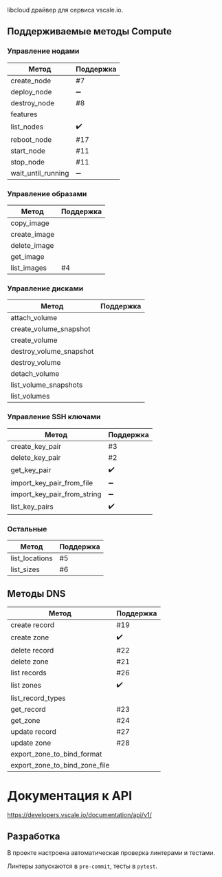 libcloud драйвер для сервиса vscale.io.

## Поддерживаемые методы Compute

### Управление нодами
| Метод | Поддержка |
| --- | --- |
|create_node| #7 |
|deploy_node| :heavy_minus_sign: |
|destroy_node| #8 |
|features| |
|list_nodes| :heavy_check_mark:|
|reboot_node| #17 |
|start_node| #11 |
|stop_node| #11 |
|wait_until_running| :heavy_minus_sign: |

### Управление образами
| Метод | Поддержка |
| --- | --- |
|copy_image| |
|create_image| |
|delete_image| |
|get_image| |
|list_images| #4 |


### Управление дисками
| Метод | Поддержка |
| --- | --- |
|attach_volume| |
|create_volume_snapshot| |
|create_volume| |
|destroy_volume_snapshot| |
|destroy_volume| |
|detach_volume| |
|list_volume_snapshots| |
|list_volumes| |

### Управление SSH ключами
| Метод | Поддержка |
| --- | --- |
|create_key_pair| #3 |
|delete_key_pair| #2 |
|get_key_pair| :heavy_check_mark: |
|import_key_pair_from_file| :heavy_minus_sign: |
|import_key_pair_from_string| :heavy_minus_sign: |
|list_key_pairs| :heavy_check_mark: |

### Остальные
| Метод | Поддержка |
| --- | --- |
|list_locations| #5 |
|list_sizes| #6 |



## Методы DNS
| Метод | Поддержка |
| --- | --- |
|create record| #19 |
|create zone| :heavy_check_mark: |
|delete record| #22 |
|delete zone| #21 |
|list records| #26 |
|list zones| :heavy_check_mark: |
|list_record_types||
|get_record|#23|
|get_zone|#24|
|update record| #27 |
|update zone| #28 |
| export_zone_to_bind_format | |
|export_zone_to_bind_zone_file ||

# Документация к API
https://developers.vscale.io/documentation/api/v1/

## Разработка

В проекте настроена автоматическая проверка линтерами и тестами.

Линтеры запускаются в `pre-commit`, тесты в `pytest`.
